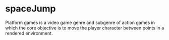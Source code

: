 # spaceJump
Platform games is a video game genre and subgenre of action games in which the core objective is to move the player character between points in a rendered environment.
